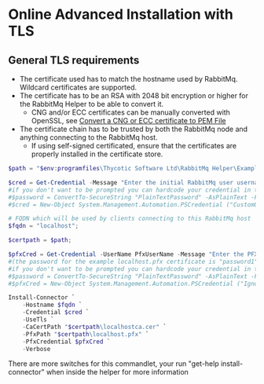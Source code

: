 [title]: # (Online RabbitMq Install w/ TLS)
[tags]: # (rabbitmq,installation)
[priority]: # (130)

# Online Advanced Installation with TLS

## General TLS requirements

- The certificate used has to match the hostname used by RabbitMq. Wildcard certificates are supported.
- The certificate has to be an RSA with 2048 bit encryption or higher for the RabbitMq Helper to be able to convert it.
    - CNG and/or ECC certificates can be manually converted with OpenSSL, see [Convert a CNG or ECC certificate to PEM File](certificate/convert-cngecctopem.md)
- The certificate chain has to be trusted by both the RabbitMq node and anything connecting to the RabbitMq host.
    - If using self-signed certificated, ensure that the certificates are properly installed in the certificate store.

```powershell
$path = "$env:programfiles\Thycotic Software Ltd\RabbitMq Helper\Examples";

$cred = Get-Credential -Message "Enter the initial RabbitMq user username and password";
#if you don't want to be prompted you can hardcode your credential in the script
#$password = ConvertTo-SecureString "PlainTextPassword" -AsPlainText -Force
#$cred = New-Object System.Management.Automation.PSCredential ("CustomUserName", $password)

# FQDN which will be used by clients connecting to this RabbitMq host
$fqdn = "localhost";

$certpath = $path;

$pfxCred = Get-Credential -UserName PfxUserName -Message "Enter the PFX password. Username is ignored";
#(the password for the example localhost.pfx certificate is "password1")
#if you don't want to be prompted you can hardcode your credential in the script
#$password = ConvertTo-SecureString "PlainTextPassword" -AsPlainText -Force
#$pfxCred = New-Object System.Management.Automation.PSCredential ("Ignored", $password)

Install-Connector `
    -Hostname $fqdn `
    -Credential $cred `
    -UseTls `
    -CaCertPath "$certpath\localhostca.cer" `
    -PfxPath "$certpath\localhost.pfx" `
    -PfxCredential $pfxCred `
    -Verbose

```

There are more switches for this commandlet, your run "get-help install-connector" when inside the helper for more information